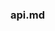 <!--
 * @Author: your name
 * @Date: 2021-07-08 19:40:28
 * @LastEditTime: 2021-07-08 19:40:29
 * @LastEditors: Please set LastEditors
 * @Description: In User Settings Edit
 * @FilePath: /utils/docs/.vuepress/api.md
-->
### api.md